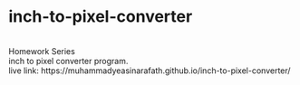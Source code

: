 # inch-to-pixel-converter
<br>
Homework Series
<br>
inch to pixel converter program.
<br>
live link:  https://muhammadyeasinarafath.github.io/inch-to-pixel-converter/
